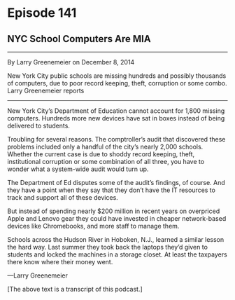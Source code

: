 # Episode 141

## NYC School Computers Are MIA

---

By Larry Greenemeier on December 8, 2014

New York City public schools are missing hundreds and possibly thousands of computers, due to poor record keeping, theft, corruption or some combo. Larry Greenemeier reports

---

New York City’s Department of Education cannot account for 1,800 missing computers. Hundreds more new devices have sat in boxes instead of being delivered to students.

Troubling for several reasons. The comptroller’s audit that discovered these problems included only a handful of the city’s nearly 2,000 schools. Whether the current case is due to shoddy record keeping, theft, institutional corruption or some combination of all three, you have to wonder what a system-wide audit would turn up.

The Department of Ed disputes some of the audit’s findings, of course. And they have a point when they say that they don’t have the IT resources to track and support all of these devices.

But instead of spending nearly $200 million in recent years on overpriced Apple and Lenovo gear they could have invested in cheaper network-based devices like Chromebooks, and more staff to manage them.

Schools across the Hudson River in Hoboken, N.J., learned a similar lesson the hard way. Last summer they took back the laptops they’d given to students and locked the machines in a storage closet. At least the taxpayers there know where their money went.

—Larry Greenemeier

[The above text is a transcript of this podcast.]

